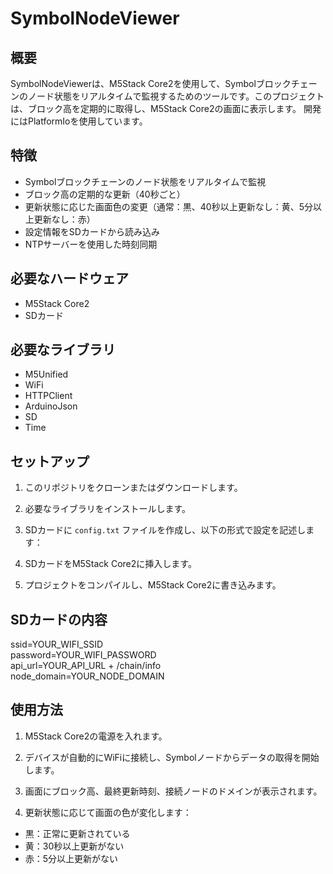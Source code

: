 # SymbolNodeViewer

## 概要

SymbolNodeViewerは、M5Stack Core2を使用して、Symbolブロックチェーンのノード状態をリアルタイムで監視するためのツールです。このプロジェクトは、ブロック高を定期的に取得し、M5Stack Core2の画面に表示します。
開発にはPlatformIoを使用しています。

## 特徴

- Symbolブロックチェーンのノード状態をリアルタイムで監視
- ブロック高の定期的な更新（40秒ごと）
- 更新状態に応じた画面色の変更（通常：黒、40秒以上更新なし：黄、5分以上更新なし：赤）
- 設定情報をSDカードから読み込み
- NTPサーバーを使用した時刻同期

## 必要なハードウェア

- M5Stack Core2
- SDカード

## 必要なライブラリ

- M5Unified
- WiFi
- HTTPClient
- ArduinoJson
- SD
- Time

## セットアップ

1. このリポジトリをクローンまたはダウンロードします。

2. 必要なライブラリをインストールします。

3. SDカードに `config.txt` ファイルを作成し、以下の形式で設定を記述します：

4. SDカードをM5Stack Core2に挿入します。

5. プロジェクトをコンパイルし、M5Stack Core2に書き込みます。

## SDカードの内容
ssid=YOUR_WIFI_SSID  
password=YOUR_WIFI_PASSWORD  
api_url=YOUR_API_URL + /chain/info  
node_domain=YOUR_NODE_DOMAIN  
  
## 使用方法

1. M5Stack Core2の電源を入れます。

2. デバイスが自動的にWiFiに接続し、Symbolノードからデータの取得を開始します。

3. 画面にブロック高、最終更新時刻、接続ノードのドメインが表示されます。

4. 更新状態に応じて画面の色が変化します：
- 黒：正常に更新されている
- 黄：30秒以上更新がない
- 赤：5分以上更新がない
